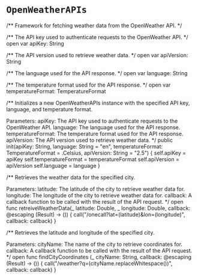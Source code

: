 # ``OpenWeatherAPIs``

/**
Framework for fetching weather data from the OpenWeather API.
*/

/**
The API key used to authenticate requests to the OpenWeather API.
*/
open var apiKey: String

/**
The API version used to retrieve weather data.
*/
open var apiVersion: String

/**
The language used for the API response.
*/
open var language: String

/**
The temperature format used for the API response.
*/
open var temperatureFormat: TemperatureFormat

/**
Initializes a new OpenWeatherAPIs instance with the specified API key, language, and temperature format.

Parameters:
apiKey: The API key used to authenticate requests to the OpenWeather API.
language: The language used for the API response.
temperatureFormat: The temperature format used for the API response.
apiVersion: The API version used to retrieve weather data.
*/
public init(apiKey: String, language: String = "en", temperatureFormat: TemperatureFormat = .Celsius, apiVersion: String = "2.5") {
self.apiKey = apiKey
self.temperatureFormat = temperatureFormat
self.apiVersion = apiVersion
self.language = language
}

/**
Retrieves the weather data for the specified city.

Parameters:
latitude: The latitude of the city to retrieve weather data for.
longitude: The longitude of the city to retrieve weather data for.
callback: A callback function to be called with the result of the API request.
*/
open func retreiveWeatherData(_ latitude: Double, _ longitude: Double, callback: @escaping (Result) -> ()) {
call("/onecall?lat=\(latitude)&lon=\(longitude)", callback: callback)
}

/**
Retrieves the latitude and longitude of the specified city.

Parameters:
cityName: The name of the city to retrieve coordinates for.
callback: A callback function to be called with the result of the API request.
*/
open func findCityCoordinates (_ cityName: String, callback: @escaping (Result) -> ()) {
call("/weather?q=(cityName.replaceWhitespace())", callback: callback)
}

